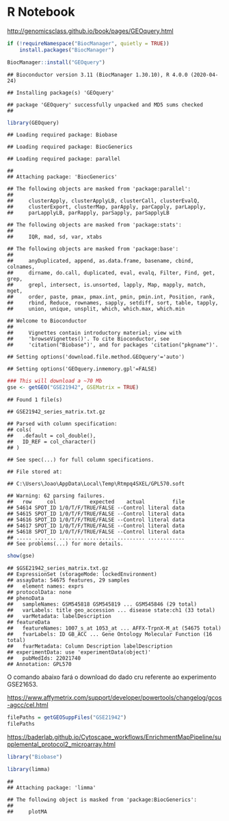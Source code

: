 R Notebook
================

<http://genomicsclass.github.io/book/pages/GEOquery.html>

``` r
if (!requireNamespace("BiocManager", quietly = TRUE))
    install.packages("BiocManager")

BiocManager::install("GEOquery")
```

    ## Bioconductor version 3.11 (BiocManager 1.30.10), R 4.0.0 (2020-04-24)

    ## Installing package(s) 'GEOquery'

    ## package 'GEOquery' successfully unpacked and MD5 sums checked
    ## 

``` r
library(GEOquery)
```

    ## Loading required package: Biobase

    ## Loading required package: BiocGenerics

    ## Loading required package: parallel

    ## 
    ## Attaching package: 'BiocGenerics'

    ## The following objects are masked from 'package:parallel':
    ## 
    ##     clusterApply, clusterApplyLB, clusterCall, clusterEvalQ,
    ##     clusterExport, clusterMap, parApply, parCapply, parLapply,
    ##     parLapplyLB, parRapply, parSapply, parSapplyLB

    ## The following objects are masked from 'package:stats':
    ## 
    ##     IQR, mad, sd, var, xtabs

    ## The following objects are masked from 'package:base':
    ## 
    ##     anyDuplicated, append, as.data.frame, basename, cbind, colnames,
    ##     dirname, do.call, duplicated, eval, evalq, Filter, Find, get, grep,
    ##     grepl, intersect, is.unsorted, lapply, Map, mapply, match, mget,
    ##     order, paste, pmax, pmax.int, pmin, pmin.int, Position, rank,
    ##     rbind, Reduce, rownames, sapply, setdiff, sort, table, tapply,
    ##     union, unique, unsplit, which, which.max, which.min

    ## Welcome to Bioconductor
    ## 
    ##     Vignettes contain introductory material; view with
    ##     'browseVignettes()'. To cite Bioconductor, see
    ##     'citation("Biobase")', and for packages 'citation("pkgname")'.

    ## Setting options('download.file.method.GEOquery'='auto')

    ## Setting options('GEOquery.inmemory.gpl'=FALSE)

``` r
### This will download a ~70 Mb
gse <- getGEO("GSE21942", GSEMatrix = TRUE)
```

    ## Found 1 file(s)

    ## GSE21942_series_matrix.txt.gz

    ## Parsed with column specification:
    ## cols(
    ##   .default = col_double(),
    ##   ID_REF = col_character()
    ## )

    ## See spec(...) for full column specifications.

    ## File stored at:

    ## C:\Users\Joao\AppData\Local\Temp\Rtmpq4SXEL/GPL570.soft

    ## Warning: 62 parsing failures.
    ##   row     col           expected    actual         file
    ## 54614 SPOT_ID 1/0/T/F/TRUE/FALSE --Control literal data
    ## 54615 SPOT_ID 1/0/T/F/TRUE/FALSE --Control literal data
    ## 54616 SPOT_ID 1/0/T/F/TRUE/FALSE --Control literal data
    ## 54617 SPOT_ID 1/0/T/F/TRUE/FALSE --Control literal data
    ## 54618 SPOT_ID 1/0/T/F/TRUE/FALSE --Control literal data
    ## ..... ....... .................. ......... ............
    ## See problems(...) for more details.

``` r
show(gse)
```

    ## $GSE21942_series_matrix.txt.gz
    ## ExpressionSet (storageMode: lockedEnvironment)
    ## assayData: 54675 features, 29 samples 
    ##   element names: exprs 
    ## protocolData: none
    ## phenoData
    ##   sampleNames: GSM545818 GSM545819 ... GSM545846 (29 total)
    ##   varLabels: title geo_accession ... disease state:ch1 (33 total)
    ##   varMetadata: labelDescription
    ## featureData
    ##   featureNames: 1007_s_at 1053_at ... AFFX-TrpnX-M_at (54675 total)
    ##   fvarLabels: ID GB_ACC ... Gene Ontology Molecular Function (16 total)
    ##   fvarMetadata: Column Description labelDescription
    ## experimentData: use 'experimentData(object)'
    ##   pubMedIds: 22021740 
    ## Annotation: GPL570

O comando abaixo fará o download do dado cru referente ao experimento
GSE21653.

<https://www.affymetrix.com/support/developer/powertools/changelog/gcos-agcc/cel.html>

``` r
filePaths = getGEOSuppFiles("GSE21942")
filePaths
```

<https://baderlab.github.io/Cytoscape_workflows/EnrichmentMapPipeline/supplemental_protocol2_microarray.html>

``` r
library("Biobase")

library(limma)
```

    ## 
    ## Attaching package: 'limma'

    ## The following object is masked from 'package:BiocGenerics':
    ## 
    ##     plotMA
